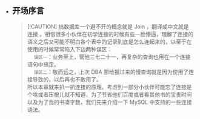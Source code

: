 
* ## 开场序言

    > [!CAUTION] 搞数据库一个避不开的概念就是 Join ，翻译成中文就是 连接 。相信很多小伙伴在初学连接的时候有些一脸懵逼，理解了连接的语义之后又可能不明白各个表中的记录到底是怎么连起来的，以至于在使用的时候常常陷入下边两种误区：
    <br><span style='padding-left:1.2em'>`误区一`：业务至上，管他三七二十一，再复杂的查询也用在一个连接语句中搞定。
    <br><span style='padding-left:1.2em'>`误区二`：敬而远之，上次 DBA 那给报过来的慢查询就是因为使用了连接导致的，以后再也不敢用了。
    <br>所以本章就来扒一扒连接的原理。考虑到一部分小伙伴可能忘了连接是个啥或者压根儿就不知道，为了节省他们百度或者看其他书的宝贵时间以及为了我的书凑字数，我们先来介绍一下 MySQL 中支持的一些连接语法。